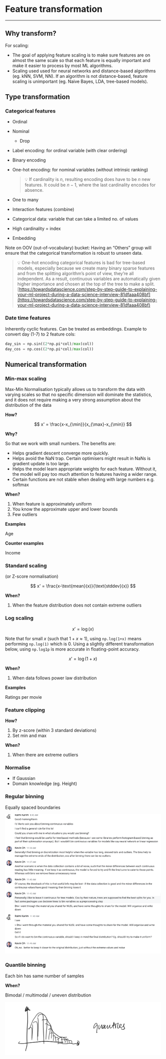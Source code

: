# Feature transformation

<!-- toc -->

---

## Why transform?

For scaling:

- The goal of applying feature scaling is to make sure features are on almost the same scale so that each feature is equally important and make it easier to process by most ML algorithms.
- Scaling used used for neural networks and distance-based algorithms (eg. kNN, SVM, NN). If an algorithm is not distance-based, feature scaling is unimportant (eg. Naive Bayes, LDA, tree-based models).

## **Type transformation**

### **Categorical features**

- Ordinal
- Nominal
    - Drop
- Label encoding: for ordinal variable (with clear ordering)
- Binary encoding
- One-hot encoding: for nominal variables (without intrinsic ranking)
    
    > 💡 If cardinality is $n$, resulting encoding does have to be *n* new features. It could be $n-1$, where the last cardinality encodes for absence.
    
- One to many
- Interaction features (combine)
- Categorical data: variable that can take a limited no. of values
- High cardinality = index
- Embedding

Note on OOV (out-of-vocabulary) bucket: Having an “Others” group will ensure that the categorical transformation is robust to unseen data.

> 💡 One-hot encoding categorical features is bad for tree-based models, especially because we create many binary sparse features and from the splitting algorithm’s point of view, they’re all independent. As a result, continuous variables are automatically given higher importance and chosen at the top of the tree to make a split. [https://towardsdatascience.com/step-by-step-guide-to-explaining-your-ml-project-during-a-data-science-interview-81dfaaa408bf](https://towardsdatascience.com/step-by-step-guide-to-explaining-your-ml-project-during-a-data-science-interview-81dfaaa408bf)


### **Date time features**

Inherently cyclic features. Can be treated as embeddings. Example to convert day (1-7) to 2 feature cols:

```python
day_sin = np.sin((2*np.pi*col)/max(col))
day_cos = np.cos((2*np.pi*col)/max(col))
```

## **Numerical transformation**

### Min-max s**caling**

Max-Min Normalisation typically allows us to transform the data with varying scales so that no specific dimension will dominate the statistics, and it does not require making a very strong assumption about the distribution of the data

**How?**

$$
x' = \frac{x-x_{\min}}{x_{\max}-x_{\min}}
$$

**Why?**

So that we work with small numbers. The benefits are:

- Helps gradient descent converge more quickly.
- Helps avoid the NaN trap. Certain optimisers might result in NaNs is gradient update is too large.
- Helps the model learn appropriate weights for each feature. WIthout it, the model will pay too much attention to features having a wider range.
- Certain functions are not stable when dealing with large numbers e.g. softmax

**When?**

1. When feature is approximately uniform
2. You know the approximate upper and lower bounds
3. Few outliers

**Examples**

Age

**Counter examples**

Income

### **Standard scaling**

(or Z-score normalisation)

$$
x' = \frac{x-\text{mean}(x)}{\text{stddev}(x)}
$$

**When?**

1. When the feature distribution does not contain extreme outliers

### **Log scaling**

$$
x' = \log(x)
$$

Note that for small $x$ (such that $1+x \approx 1$), using `np.log(1+x)` means performing `np.log(1)` which is 0. Using a slightly different transformation below, using `np.log1p` is more accurate in floating-point accuracy.

$$
x' = \log(1+x)
$$

**When?**

1. When data follows power law distribution

**Examples**

Ratings per movie

### **Feature clipping**

**How?**

1. By z-score (within 3 standard deviations)
2. Set min and max

**When?**

1. When there are extreme outliers

### **Normalise**

- If Gaussian
- Domain knowledge (eg. Height)

### **Regular binning**

Equally spaced boundaries

![Regular binning](./feature-transformation-01.png)

### **Quantile binning**

Each bin has same number of samples

**When?**

Bimodal / multimodal / uneven distribution

![Quantile binning](./feature-transformation-02.png)
